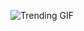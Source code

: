 
<!-- GIF_SECTION -->
![Trending GIF](https://media2.giphy.com/media/v1.Y2lkPThiYjIxNzcyazQ4NGxjb3kzZTlkN3RuaHpkOW1sbndic25oMjNobm05bWRpa2w5dCZlcD12MV9naWZzX3NlYXJjaCZjdD1n/A06UFEx8jxEwU/giphy.gif)
<!-- END_GIF_SECTION -->
